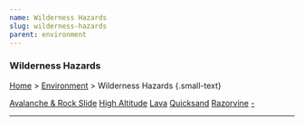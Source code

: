 ```yaml
---
name: Wilderness Hazards
slug: wilderness-hazards
parent: environment
---
```

### Wilderness Hazards
[Home](dm-operations-center) > [Environment](environment) > Wilderness Hazards {.small-text}

<div class="menu-container">
    <a href="avalanche-and-rock-slide">Avalanche & Rock Slide</a>
    <a href="high-altitude">High Altitude</a>
    <a href="lava">Lava</a>
    <a href="quicksand">Quicksand</a>
    <a href="razorvine">Razorvine</a>
    <a href=".">-</a>
</div>
<hr/>

